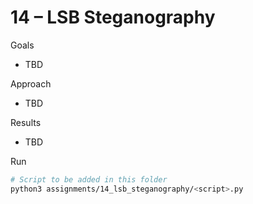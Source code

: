# 14 – LSB Steganography

Goals
- TBD

Approach
- TBD

Results
- TBD

Run
```bash path=null start=null
# Script to be added in this folder
python3 assignments/14_lsb_steganography/<script>.py
```
